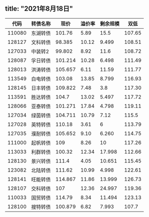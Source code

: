 title:  "2021年8月18日"
---
代码 | 转债名称 | 现价 | 溢价率 | 剩余规模 | 双低
---|---|---|---|---|---
110080 | 东湖转债 | 101.76 | 5.89 | 15.5 | 107.65
128127 | 文科转债 | 98.385 | 10.12 | 9.499 | 108.51
127033 | 中装转2 | 99.802 | 8.92 | 11.6 | 108.72
128087 | 孚日转债 | 101.214 | 10.28 | 6.498 | 111.49
128013 | 洪涛转债 | 105.657 | 6.11 | 11.59 | 111.77
113549 | 白电转债 | 103.08 | 13.85 | 8.799 | 116.93
128145 | 日丰转债 | 109.822 | 7.48 | 3.8 | 117.30
113591 | 胜达转债 | 104.7 | 13.02 | 5.497 | 117.72
128066 | 亚泰转债 | 101.271 | 17.84 | 4.798 | 119.11
127034 | 绿茵转债 | 104.711 | 10.79 | 7.12 | 115.5
127028 | 英特转债 | 110.18 | 3.61 | 6 | 113.79
127035 | 濮耐转债 | 105.652 | 9.10 | 6.260 | 114.75
111000 | 起帆转债 | 109 | 8.26 | 10 | 117.26
113033 | 利群转债 | 100.32 | 12.34 | 17.998 | 112.66
128130 | 景兴转债 | 111.4 | 4.05 | 10.651 | 115.45
123082 | 北陆转债 | 111.62 | 10.99 | 4.998 | 122.61
128141 | 旺能转债 | 114.867 | 11.86 | 13.999 | 126.73
128107 | 交科转债 | 107 | 12.36 | 24.997 | 119.36
110033 | 国贸转债 | 114.79 | 8.34 | 11.494 | 123.13
128100 | 搜特转债 | 100.879 | 6.82 | 7.993 | 107.7

